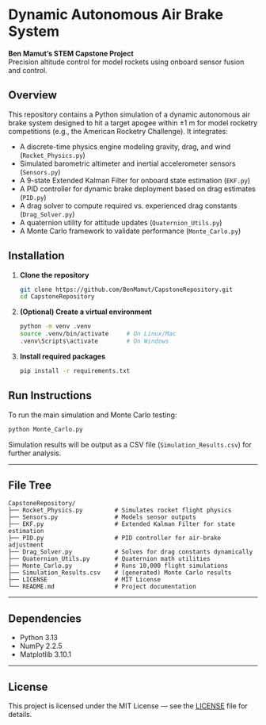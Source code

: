 # Dynamic Autonomous Air Brake System

**Ben Mamut’s STEM Capstone Project**  
Precision altitude control for model rockets using onboard sensor fusion and control.

## Overview

This repository contains a Python simulation of a dynamic autonomous air brake system designed to hit a target apogee within ±1 m for model rocketry competitions (e.g., the American Rocketry Challenge). It integrates:

- A discrete-time physics engine modeling gravity, drag, and wind (`Rocket_Physics.py`)
- Simulated barometric altimeter and inertial accelerometer sensors (`Sensors.py`)
- A 9-state Extended Kalman Filter for onboard state estimation (`EKF.py`)
- A PID controller for dynamic brake deployment based on drag estimates (`PID.py`)
- A drag solver to compute required vs. experienced drag constants (`Drag_Solver.py`)
- A quaternion utility for attitude updates (`Quaternion_Utils.py`)
- A Monte Carlo framework to validate performance (`Monte_Carlo.py`)

## Installation

1. **Clone the repository**
   ```bash
   git clone https://github.com/BenMamut/CapstoneRepository.git
   cd CapstoneRepository
   ```

2. **(Optional) Create a virtual environment**
   ```bash
   python -m venv .venv
   source .venv/bin/activate     # On Linux/Mac
   .venv\Scripts\activate        # On Windows
   ```

3. **Install required packages**
   ```bash
   pip install -r requirements.txt
   ```

## Run Instructions

To run the main simulation and Monte Carlo testing:
```bash
python Monte_Carlo.py
```
Simulation results will be output as a CSV file (`Simulation_Results.csv`) for further analysis.

---

## File Tree

```
CapstoneRepository/
├── Rocket_Physics.py         # Simulates rocket flight physics
├── Sensors.py                # Models sensor outputs
├── EKF.py                    # Extended Kalman Filter for state estimation
├── PID.py                    # PID controller for air-brake adjustment
├── Drag_Solver.py            # Solves for drag constants dynamically
├── Quaternion_Utils.py       # Quaternion math utilities
├── Monte_Carlo.py            # Runs 10,000 flight simulations
├── Simulation_Results.csv    # (generated) Monte Carlo results
├── LICENSE                   # MIT License
└── README.md                 # Project documentation
```

---

## Dependencies

- Python 3.13
- NumPy 2.2.5
- Matplotlib 3.10.1

---

## License

This project is licensed under the MIT License — see the [LICENSE](LICENSE) file for details.
